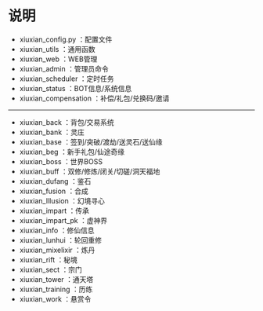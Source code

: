 # 说明

- xiuxian_config.py ：配置文件
- xiuxian_utils ：通用函数
- xiuxian_web ：WEB管理
- xiuxian_admin ：管理员命令
- xiuxian_scheduler ：定时任务
- xiuxian_status ：BOT信息/系统信息
- xiuxian_compensation ：补偿/礼包/兑换码/邀请
---

- xiuxian_back ：背包/交易系统
- xiuxian_bank ：灵庄
- xiuxian_base ：签到/突破/渡劫/送灵石/送仙缘
- xiuxian_beg ：新手礼包/仙途奇缘
- xiuxian_boss ：世界BOSS
- xiuxian_buff ：双修/修炼/闭关/切磋/洞天福地
- xiuxian_dufang ：鉴石
- xiuxian_fusion ：合成
- xiuxian_Illusion ：幻境寻心
- xiuxian_impart ：传承
- xiuxian_impart_pk ：虚神界
- xiuxian_info ：修仙信息
- xiuxian_lunhui ：轮回重修
- xiuxian_mixelixir ：炼丹
- xiuxian_rift ：秘境
- xiuxian_sect ：宗门
- xiuxian_tower ：通天塔
- xiuxian_training ：历练
- xiuxian_work ：悬赏令
